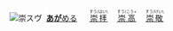 <kbd><img src="lv1.svg" width="2" height="24"><img src="https://glyphwiki.org/glyph/u5d07.svg" width="24" height="24" alt="崇"></kbd><kbd>スウ゚</div></kbd> <img src="lv1.svg">[**あが**める](https://jisho.org/search/崇める)　 <img src="lv0.svg">[<ruby>崇拝<rt>すう/はい\\</rt></ruby>](https://jisho.org/search/崇拝)</ins>　<img src="lv1.svg">[<ruby>崇高<rt>すう/こう+</rt></ruby>](https://jisho.org/search/崇高)　<img src="lv2.svg">[<ruby>崇敬<rt>すう/けい\\</rt></ruby>](https://jisho.org/search/崇敬)



